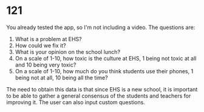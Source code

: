 # 121

You already tested the app, so I'm not including a video.
The questions are:
  1) What is a problem at EHS?
  2) How could we fix it?
  3) What is your opinion on the school lunch?
  4) On a scale of 1-10, how toxic is the culture at EHS, 1 being not toxic at all and 10 being very toxic?
  5) On a scale of 1-10, how much do you think students use their phones, 1 being not at all, 10 being all the time?

The need to obtain this data is that since EHS is a new school, it is important to be able to gather a general consensus of the students and teachers for improving it.
The user can also input custom questions.
